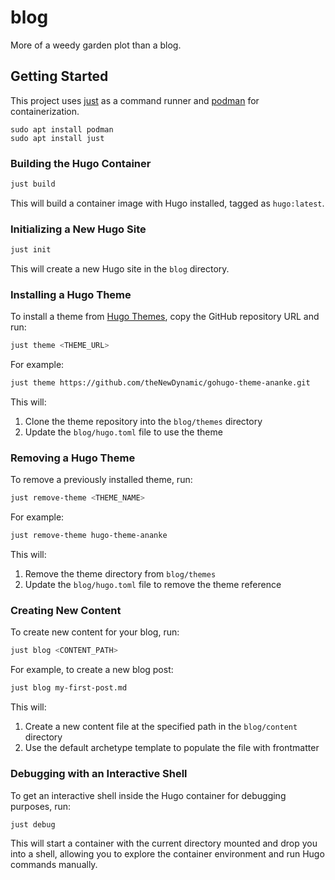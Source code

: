 # blog

More of a weedy garden plot than a blog.

## Getting Started

This project uses [just](https://github.com/casey/just) as a command runner and [podman](https://podman.io/) for containerization.

```shell
sudo apt install podman
sudo apt install just
```

### Building the Hugo Container

```bash
just build
```

This will build a container image with Hugo installed, tagged as `hugo:latest`.

### Initializing a New Hugo Site

```bash
just init
```

This will create a new Hugo site in the `blog` directory.

### Installing a Hugo Theme

To install a theme from [Hugo Themes](https://themes.gohugo.io/), copy the GitHub repository URL and run:

```bash
just theme <THEME_URL>
```

For example:

```bash
just theme https://github.com/theNewDynamic/gohugo-theme-ananke.git
```

This will:
1. Clone the theme repository into the `blog/themes` directory
2. Update the `blog/hugo.toml` file to use the theme

### Removing a Hugo Theme

To remove a previously installed theme, run:

```bash
just remove-theme <THEME_NAME>
```

For example:

```bash
just remove-theme hugo-theme-ananke
```

This will:
1. Remove the theme directory from `blog/themes`
2. Update the `blog/hugo.toml` file to remove the theme reference

### Creating New Content

To create new content for your blog, run:

```bash
just blog <CONTENT_PATH>
```

For example, to create a new blog post:

```bash
just blog my-first-post.md
```

This will:
1. Create a new content file at the specified path in the `blog/content` directory
2. Use the default archetype template to populate the file with frontmatter

### Debugging with an Interactive Shell

To get an interactive shell inside the Hugo container for debugging purposes, run:

```bash
just debug
```

This will start a container with the current directory mounted and drop you into a shell, allowing you to explore the container environment and run Hugo commands manually.
